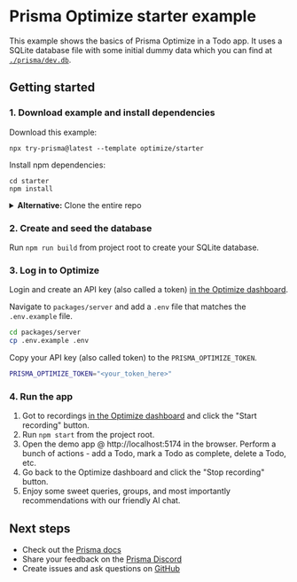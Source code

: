 # Prisma Optimize starter example

This example shows the basics of Prisma Optimize in a Todo app. It uses a SQLite database file with some initial dummy data which you can find at [`./prisma/dev.db`](./prisma/dev.db).

## Getting started

### 1. Download example and install dependencies

Download this example:

```
npx try-prisma@latest --template optimize/starter
```

Install npm dependencies:

```
cd starter
npm install
```

<details><summary><strong>Alternative:</strong> Clone the entire repo</summary>

Clone this repository:

```
git clone git@github.com:prisma/prisma-examples.git --depth=1
```

Install npm dependencies:

```
cd prisma-examples/remix
npm install
```

</details>

### 2. Create and seed the database

Run `npm run build` from project root to create your SQLite database.

### 3. Log in to Optimize

Login and create an API key (also called a token) [in the Optimize dashboard](https://optimize.prisma.io).

Navigate to `packages/server` and add a `.env` file that matches the `.env.example` file.

```sh
cd packages/server
cp .env.example .env
```

Copy your API key (also called token) to the `PRISMA_OPTIMIZE_TOKEN`.

```sh
PRISMA_OPTIMIZE_TOKEN="<your_token_here>"
```

### 4. Run the app

1. Got to recordings [in the Optimize dashboard](https://console.prisma.io/optimize) and click the "Start recording" button.
1. Run `npm start` from the project root.
1. Open the demo app @ http://localhost:5174 in the browser. Perform a bunch of actions - add a Todo, mark a Todo as complete, delete a Todo, etc.
1. Go back to the Optimize dashboard and click the "Stop recording" button.
1. Enjoy some sweet queries, groups, and most importantly recommendations with our friendly AI chat.

## Next steps

- Check out the [Prisma docs](https://www.prisma.io/docs)
- Share your feedback on the [Prisma Discord](https://pris.ly/discord/)
- Create issues and ask questions on [GitHub](https://github.com/prisma/prisma/)
